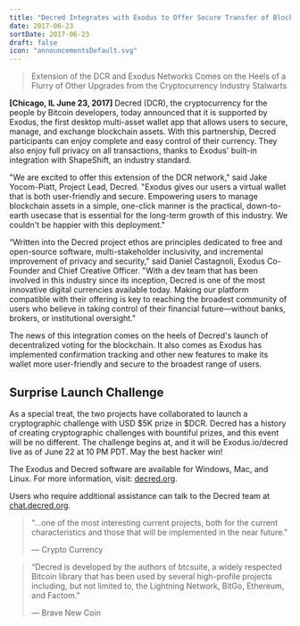 ```yaml
---
title: "Decred Integrates with Exodus to Offer Secure Transfer of Blockchain Assets"
date: 2017-06-23
sortDate: 2017-06-23
draft: false
icon: "announcementsDefault.svg"
---
```


> Extension of the DCR and Exodus Networks Comes on the Heels of a Flurry of
> Other Upgrades from the Cryptocurrency Industry Stalwarts

**[Chicago, IL June 23, 2017]** Decred (DCR), the cryptocurrency for the people
by Bitcoin developers, today announced that it is supported by Exodus, the first
desktop multi-asset wallet app that allows users to secure, manage, and exchange
blockchain assets. With this partnership, Decred participants can enjoy complete
and easy control of their currency. They also enjoy full privacy on all
transactions, thanks to Exodus' built-in integration with ShapeShift, an
industry standard.

"We are excited to offer this extension of the DCR network," said Jake
Yocom-Piatt, Project Lead, Decred. "Exodus gives our users a virtual wallet that
is both user-friendly and secure. Empowering users to manage blockchain assets
in a simple, one-click manner is the practical, down-to-earth usecase that is
essential for the long-term growth of this industry. We couldn't be happier with
this deployment."

“Written into the Decred project ethos are principles dedicated to free and
open-source software, multi-stakeholder inclusivity, and incremental improvement
of privacy and security," said Daniel Castagnoli, Exodus Co-Founder and Chief
Creative Officer. "With a dev team that has been involved in this industry since
its inception, Decred is one of the most innovative digital currencies available
today. Making our platform compatible with their offering is key to reaching the
broadest community of users who believe in taking control of their financial
future—without banks, brokers, or institutional oversight."

The news of this integration comes on the heels of Decred's launch of
decentralized voting for the blockchain. It also comes as Exodus has implemented
confirmation tracking and other new features to make its wallet more
user-friendly and secure to the broadest range of users.

## Surprise Launch Challenge

As a special treat, the two projects have collaborated to launch a cryptographic
challenge with USD $5K prize in $DCR. Decred has a history of creating
cryptographic challenges with bountiful prizes, and this event will be no
different. The challenge begins at, and it will be Exodus.io/decred live as of
June 22 at 10 PM PDT. May the best hacker win!

The Exodus and Decred software are available for Windows, Mac, and Linux. For
more information, visit: [decred.org](https://decred.org).

Users who require additional assistance can talk to the Decred team at
[chat.decred.org](https://chat.decred.org).

> "...one of the most interesting current projects, both for the current
> characteristics and those that will be implemented in the near future."
>
> — Crypto Currency

> “Decred is developed by the authors of btcsuite, a widely respected Bitcoin
> library that has been used by several high-profile projects including, but not
> limited to, the Lightning Network, BitGo, Ethereum, and Factom."
>
> — Brave New Coin
